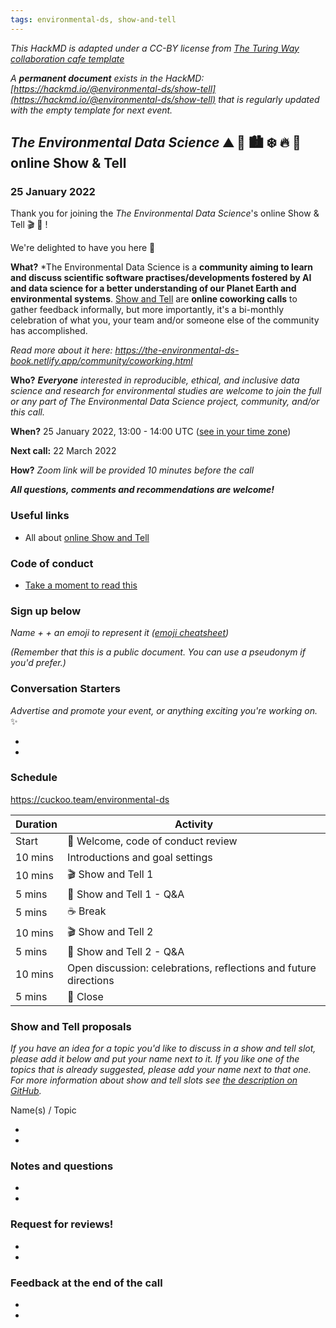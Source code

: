 ```yaml
---
tags: environmental-ds, show-and-tell
---
```

*This HackMD is adapted under a CC-BY license from [_The Turing Way_ collaboration cafe template](https://github.com/alan-turing-institute/the-turing-way/blob/master/book/website/community-handbook/templates/template-coworking-collabcafe.md)*

*A **permanent document** exists in the HackMD: [https://hackmd.io/@environmental-ds/show-tell](https://hackmd.io/@environmental-ds/show-tell) that is regularly updated with the empty template for next event.*

## _The Environmental Data Science_ ⛰ 🌳 🏙️ ❄️ 🔥 🌊  online Show & Tell

### 25 January 2022

Thank you for joining the _The Environmental Data Science_'s online Show & Tell 🎬 💬 ! 

We're delighted to have you here 🎉

**What?** *The Environmental Data Science is a **community aiming to learn and discuss scientific software practises/developments fostered by AI and data science for a better understanding of our Planet Earth and environmental systems**. 
[Show and Tell](https://the-environmental-ds-book.netlify.app/community/coworking/coworking-showtell.html) are **online coworking calls** to gather feedback informally, but more importantly, it's a bi-monthly celebration of what you, your team and/or someone else of the community has accomplished.

*Read more about it here: https://the-environmental-ds-book.netlify.app/community/coworking.html*

**Who?** ***Everyone** interested in reproducible, ethical, and inclusive data science and research for environmental studies are welcome to join the full or any part of The Environmental Data Science project, community, and/or this call.*

**When?** 25 January 2022, 13:00 - 14:00 UTC ([see in your time zone](https://arewemeetingyet.com/London/2022-01-25/13:00))

**Next call:** 22 March 2022

**How?** *Zoom link will be provided 10 minutes before the call*

***All questions, comments and recommendations are welcome!***

### Useful links

* All about [online Show and Tell](https://github.com/alan-turing-institute/environmental-ds-book/blob/master/book/community/coworking/coworking-showtell.md)

### Code of conduct

* [Take a moment to read this](https://github.com/alan-turing-institute/environmental-ds-book/blob/master/CODE_OF_CONDUCT.md)

### Sign up below

*Name + <A fun Icebreaker> + an emoji to represent it ([emoji cheatsheet](https://github.com/ikatyang/emoji-cheat-sheet/blob/master/README.md))*

*(Remember that this is a public document. You can use a pseudonym if you'd prefer.)*

### Conversation Starters

*Advertise and promote your event, or anything exciting you're working on.* ✨

*
*

### Schedule

https://cuckoo.team/environmental-ds

| Duration | Activity |
| ---- | -------- |
| Start | 👋 Welcome, code of conduct review |
| 10 mins | Introductions and goal settings |
| 10 mins | 🎬 Show and Tell 1 |
| 5 mins | 💬 Show and Tell 1 - Q&A |
| 5 mins | ☕️ Break |
| 10 mins | 🎬 Show and Tell 2 |
| 5 mins | 💬 Show and Tell 2 - Q&A |
| 10 mins | Open discussion: celebrations, reflections and future directions |
| 5 mins | 👋 Close |

### Show and Tell proposals

*If you have an idea for a topic you'd like to discuss in a show and tell slot, please add it below and put your name next to it. If you like one of the topics that is already suggested, please add your name next to that one. For more information about show and tell slots see [the description on GitHub](https://github.com/alan-turing-institute/environmental-ds-book/blob/master/book/community/coworking/coworking-showtell.md#show-and-tell-sessions).*

Name(s) / Topic 

* 
* 

### Notes and questions

*
*

### Request for reviews!

*
*

### Feedback at the end of the call

*
*